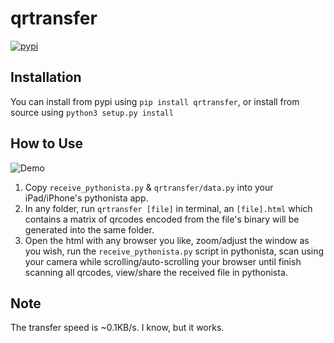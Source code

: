 # qrtransfer

[![pypi](https://flat.badgen.net/pypi/v/qrtransfer)](https://pypi.org/project/qrtransfer/)

## Installation

You can install from pypi using `pip install qrtransfer`, or install from source using `python3 setup.py install`

## How to Use

![Demo](demo.gif)

1. Copy `receive_pythonista.py` & `qrtransfer/data.py` into your iPad/iPhone's pythonista app.
2. In any folder, run `qrtransfer [file]` in terminal, an `[file].html` which contains a matrix of qrcodes encoded from the file's binary will be generated into the same folder.
3. Open the html with any browser you like, zoom/adjust the window as you wish, run the `receive_pythonista.py` script in pythonista, scan using your camera while scrolling/auto-scrolling your browser until finish scanning all qrcodes, view/share the received file in pythonista.

## Note

The transfer speed is ~0.1KB/s. I know, but it works.

